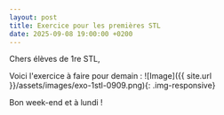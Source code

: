 ```yaml
---
layout: post
title: Exercice pour les premières STL
date: 2025-09-08 19:00:00 +0200
---
```


Chers élèves de 1re STL,

Voici l'exercice à faire pour demain :
![Image]({{ site.url }}/assets/images/exo-1stl-0909.png){: .img-responsive}

Bon week-end et à lundi !